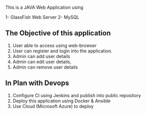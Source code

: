 This is a JAVA Web Application using

1- GlassFish Web Server
2- MySQL


The Objective of this application
-----------------------------------
1. User able to access using web-browser 
2. User can register and login into the application.
3. Admin can add user details
4. Admin can edit user details,
5. Admin can remove user details

In Plan with Devops 
-----------------------------------
1. Configure CI using Jenkins and publish into public repository
1. Deploy this application using Docker & Ansible
2. Use Cloud (Microsoft Azure) to deploy
